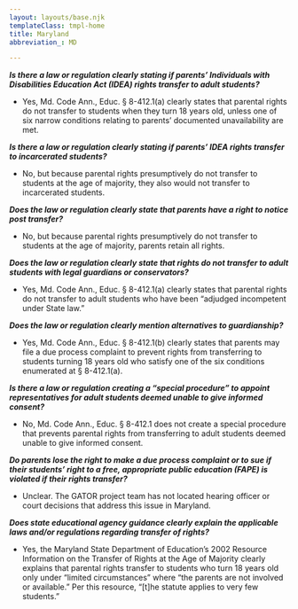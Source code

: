 ```yaml
---
layout: layouts/base.njk
templateClass: tmpl-home
title: Maryland
abbreviation_: MD

---
```

**_Is there a law or regulation clearly stating if parents’ Individuals with Disabilities Education Act (IDEA) rights transfer to adult students?_**

* Yes, Md. Code Ann., Educ. § 8-412.1(a) clearly states that parental rights do not transfer to students when they turn 18 years old, unless one of six narrow conditions relating to parents’ documented unavailability are met.

**_Is there a law or regulation clearly stating if parents’ IDEA rights transfer to incarcerated students?_**

* No, but because parental rights presumptively do not transfer to students at the age of majority, they also would not transfer to incarcerated students.

**_Does the law or regulation clearly state that parents have a right to notice post transfer?_**

* No, but because parental rights presumptively do not transfer to students at the age of majority, parents retain all rights.

**_Does the law or regulation clearly state that rights do not transfer to adult students with legal guardians or conservators?_**

* Yes, Md. Code Ann., Educ. § 8-412.1(a) clearly states that parental rights do not transfer to adult students who have been “adjudged incompetent under State law.”

**_Does the law or regulation clearly mention alternatives to guardianship?_**

* Yes, Md. Code Ann., Educ. § 8-412.1(b) clearly states that parents may file a due process complaint to prevent rights from transferring to students turning 18 years old who satisfy one of the six conditions enumerated at § 8-412.1(a).

**_Is there a law or regulation creating a “special procedure” to appoint representatives for adult students deemed unable to give informed consent?_**

* No, Md. Code Ann., Educ. § 8-412.1 does not create a special procedure that prevents parental rights from transferring to adult students deemed unable to give informed consent.

**_Do parents lose the right to make a due process complaint or to sue if their students’ right to a free, appropriate public education (FAPE) is violated if their rights transfer?_**

* Unclear. The GATOR project team has not located hearing officer or court decisions that address this issue in Maryland.

**_Does state educational agency guidance clearly explain the applicable laws and/or regulations regarding transfer of rights?_**

* Yes, the Maryland State Department of Education’s 2002 Resource Information on the Transfer of Rights at the Age of Majority clearly explains that parental rights transfer to students who turn 18 years old only under “limited circumstances” where “the parents are not involved or available.” Per this resource, “\[t\]he statute applies to very few students.”